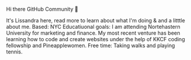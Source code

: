 Hi there GitHub Community 👋

It's Lissandra here, read more to learn about what I'm doing & and a litttle about me. 
Based: NYC 
Educatiuonal goals: I am attending Nortehastern University for marketing and finance. 
My most recent venture has been learning how to code and create websites under the help of KKCF coding fellowship and Pineapplewomen. 
Free time: Taking walks and playing tennis. 
